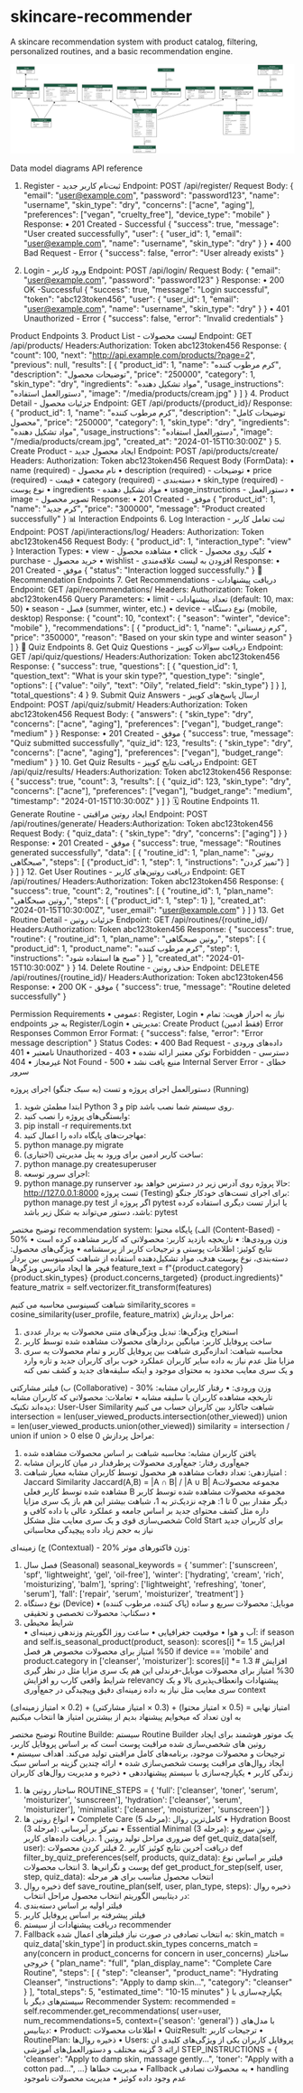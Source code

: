 # skincare-recommender
A skincare recommendation system with product catalog, filtering, personalized routines, and a basic recommendation engine.













![دیاگرام مدل های پروژه](test.png)



























Data model diagrams
API reference
1. Register - ثبت‌نام کاربر جدید
Endpoint: POST /api/register/
Request Body:
{
  "email": "user@example.com",
  "password": "password123",
  "name": "username",
  "skin_type": "dry",
  "concerns": ["acne", "aging"],
  "preferences": ["vegan", "cruelty_free"],
  "device_type": "mobile"
}
Response:
•	201 Created - Successful
{
  "success": true,
  "message": "User created successfully",
  "user": {
    "user_id": 1,
    "email": "user@example.com",
    "name": "username",
    "skin_type": "dry"
  }
}
•	400 Bad Request - Error
{
  "success": false,
  "error": "User already exists"
}

2. Login - ورود کاربر
Endpoint: POST /api/login/
Request Body:
{
  "email": "user@example.com",
  "password": "password123"
}
Response:
•	200 OK -Successful 
{
  "success": true,
  "message": "Login successful",
  "token": "abc123token456",
  "user": {
    "user_id": 1,
    "email": "user@example.com",
    "name": "username",
    "skin_type": "dry"
  }
}
•	401 Unauthorized - Error
{
  "success": false,
  "error": "Invalid credentials"
}


Product Endpoints
3. Product List - لیست محصولات
Endpoint: GET /api/products/
Headers:Authorization: Token abc123token456
Response:
{
  "count": 100,
  "next": "http://api.example.com/products/?page=2",
  "previous": null,
  "results": [
    {
      "product_id": 1,
      "name": "کرم مرطوب کننده",
      "description": "توضیحات محصول",
      "price": "250000",
      "category": 1,
      "skin_type": "dry",
      "ingredients": "مواد تشکیل دهنده",
      "usage_instructions": "دستورالعمل استفاده",
      "image": "/media/products/cream.jpg"
    }
  ]
}
4. Product Detail - جزئیات محصول
Endpoint: GET /api/products/{product_id}/
Response:
{
  "product_id": 1,
  "name": "کرم مرطوب کننده",
  "description": "توضیحات کامل محصول",
  "price": "250000",
  "category": 1,
  "skin_type": "dry",
  "ingredients": "مواد تشکیل دهنده",
  "usage_instructions": "دستورالعمل استفاده",
  "image": "/media/products/cream.jpg",
  "created_at": "2024-01-15T10:30:00Z"
}
5. Create Product - ایجاد محصول جدید
Endpoint: POST /api/products/create/
Headers:  Authorization: Token abc123token456
Request Body (FormData):
•	name (required) - نام محصول
•	description (required) - توضیحات
•	price (required) - قیمت
•	category (required) - دسته‌بندی
•	skin_type (required) - نوع پوست
•	ingredients - مواد تشکیل دهنده
•	usage_instructions - دستورالعمل
•	image - تصویر محصول
Response:
•	201 Created - موفق
{
  "product_id": 1,
  "name": "کرم جدید",
  "price": "300000",
  "message": "Product created successfully"
}
📊 Interaction Endpoints
6. Log Interaction - ثبت تعامل کاربر
Endpoint: POST /api/interactions/log/
Headers: Authorization: Token abc123token456
Request Body:
{
  "product_id": 1,
  "interaction_type": "view"
}
Interaction Types:
•	view - مشاهده محصول
•	click - کلیک روی محصول
•	purchase - خرید محصول
•	wishlist - افزودن به لیست علاقه‌مندی
Response:
•	201 Created - موفق
{
  "status": "Interaction logged successfully."
}
🎯 Recommendation Endpoints
7. Get Recommendations - دریافت پیشنهادات
Endpoint: GET /api/recommendations/
Headers: Authorization: Token abc123token456
Query Parameters:
•	limit - تعداد پیشنهادات (default: 10, max: 50)
•	season - فصل (summer, winter, etc.)
•	device - نوع دستگاه (mobile, desktop)
Response:
{
  "count": 10,
  "context": {
    "season": "winter",
    "device": "mobile"
  },
  "recommendations": [
    {
      "product_id": 1,
      "name": "کرم زمستانی",
      "price": "350000",
      "reason": "Based on your skin type and winter season"
    }
  ]
}
📝 Quiz Endpoints
8. Get Quiz Questions - دریافت سوالات کوییز
Endpoint: GET /api/quiz/questions/
Headers:Authorization: Token abc123token456
Response:
{
  "success": true,
  "questions": [
    {
      "question_id": 1,
      "question_text": "What is your skin type?",
      "question_type": "single",
      "options": [
        {"value": "oily", "text": "Oily", "related_field": "skin_type"}
      ]
    }
  ],
  "total_questions": 4
}
9. Submit Quiz Answers - ارسال پاسخ‌های کوییز
Endpoint: POST /api/quiz/submit/
Headers:Authorization: Token abc123token456
Request Body:
{
  "answers": {
    "skin_type": "dry",
    "concerns": ["acne", "aging"],
    "preferences": ["vegan"],
    "budget_range": "medium"
  }
}
Response:
•	201 Created - موفق
{
  "success": true,
  "message": "Quiz submitted successfully",
  "quiz_id": 123,
  "results": {
    "skin_type": "dry",
    "concerns": ["acne", "aging"],
    "preferences": ["vegan"],
    "budget_range": "medium"
  }
}
10. Get Quiz Results - دریافت نتایج کوییز
Endpoint: GET /api/quiz/results/
Headers:Authorization: Token abc123token456
Response:
{
  "success": true,
  "count": 3,
  "results": [
    {
      "quiz_id": 123,
      "skin_type": "dry",
      "concerns": ["acne"],
      "preferences": ["vegan"],
      "budget_range": "medium",
      "timestamp": "2024-01-15T10:30:00Z"
    }
  ]
}
🗓️ Routine Endpoints
11. Generate Routine - ایجاد روتین مراقبتی
Endpoint: POST /api/routines/generate/
Headers:Authorization: Token abc123token456
Request Body:
{
  "quiz_data": {
    "skin_type": "dry",
    "concerns": ["aging"]
  }
}
Response:
•	201 Created - موفق
{
  "success": true,
  "message": "Routines generated successfully",
  "data": [
    {
      "routine_id": 1,
      "plan_name": "روتین صبحگاهی",
      "steps": [
        {"product_id": 1, "step": 1, "instructions": "تمیز کردن"}
      ]
    }
  ]
}
12. Get User Routines - دریافت روتین‌های کاربر
Endpoint: GET /api/routines/
Headers:Authorization: Token abc123token456
Response:
{
  "success": true,
  "count": 2,
  "routines": [
    {
      "routine_id": 1,
      "plan_name": "روتین صبحگاهی",
      "steps": [
        {"product_id": 1, "step": 1}
      ],
      "created_at": "2024-01-15T10:30:00Z",
      "user_email": "user@example.com"
    }
  ]
}
13. Get Routine Detail - جزئیات روتین
Endpoint: GET /api/routines/{routine_id}/
Headers:Authorization: Token abc123token456
Response:
{
  "success": true,
  "routine": {
    "routine_id": 1,
    "plan_name": "روتین صبحگاهی",
    "steps": [
      {
        "product_id": 1,
        "product_name": "کرم مرطوب کننده",
        "step": 1,
        "instructions": "صبح ها استفاده شود"
      }
    ],
    "created_at": "2024-01-15T10:30:00Z"
  }
}
14. Delete Routine - حذف روتین
Endpoint: DELETE /api/routines/{routine_id}/
Headers:Authorization: Token abc123token456
Response:
•	200 OK - موفق
{
  "success": true,
  "message": "Routine deleted successfully"
}

Permission Requirements
•	عمومی: Register, Login
•	نیاز به احراز هویت: تمام endpoints به جز Register/Login
•	مدیریتی: Create Product (فقط ادمین)
Error Responses
Common Error Format:
{
  "success": false,
  "error": "Error message description"
}
Status Codes:
•	400 Bad Request - داده‌های ورودی نامعتبر
•	401 Unauthorized - توکن معتبر ارائه نشده
•	403 Forbidden - دسترسی غیرمجاز
•	404 Not Found - منبع یافت نشد
•	500 Internal Server Error - خطای سرور






















دستورالعمل اجرای پروژه و تست (به سبک جنگو)
اجرای پروژه (Running)
1.	ابتدا مطمئن شوید Python 3 و pip روی سیستم شما نصب باشد.
2.	وابستگی‌های پروژه را نصب کنید:
3.	pip install -r requirements.txt
4.	مهاجرت‌های پایگاه داده را اعمال کنید:
5.	python manage.py migrate
6.	(اختیاری) ساخت کاربر ادمین برای ورود به پنل مدیریتی:
7.	python manage.py createsuperuser
8.	اجرای سرور توسعه:
9.	python manage.py runserver
حالا پروژه روی آدرس زیر در دسترس خواهد بود:
http://127.0.0.1:8000
تست پروژه (Testing)
برای اجرای تست‌های خودکار جنگو:
python manage.py test
اگر پروژه از  pytest یا ابزار تست دیگری استفاده کرده باشد، دستور می‌تواند به شکل زیر باشد:
pytest














توضیح مختصر recommendation system:
الف) پایگاه محتوا (Content-Based) - 50% وزن
ورودی‌ها:
•	تاریخچه بازدید کاربر: محصولاتی که کاربر مشاهده کرده است
•	نتایج کوئیز: اطلاعات پوستی و ترجیحات کاربر از پرسشنامه
•	ویژگی‌های محصول: دسته‌بندی، نوع پوست هدف، مواد تشکیل‌دهنده
استفاده از شباهت کسینوسی بین بردار فیچر ها
ایجاد ماتریس ویژگی‌ها
feature_text = f"{product.category} {product.skin_types} {product.concerns_targeted} {product.ingredients}"
feature_matrix = self.vectorizer.fit_transform(features)

شباهت کسینوسی محاسبه می کنیم
similarity_scores = cosine_similarity(user_profile, feature_matrix)
مراحل پردازش:
1.	استخراج ویژگی‌ها: تبدیل ویژگی‌های متنی محصولات به بردار عددی
2.	ساخت پروفایل کاربر: میانگین بردارهای محصولات مشاهده شده توسط کاربر
3.	محاسبه شباهت: اندازه‌گیری شباهت بین پروفایل کاربر و تمام محصولات
یه سری مزایا مثل عدم نیاز به داده سایر کاربران عملکرد خوب برای کاربران جدید و تازه وارد و یک سری معایب محدود به محتوای موجود و اینکه سلیقه‌های جدید و کشف نمی کنه

ب) فیلتر مشارکتی (Collaborative) - 30% وزن
ورودی:
•	رفتار کاربران مشابه: تاریخچه مشاهده کاربران با سلیقه مشابه
•	تعاملات: محصولاتی که کاربران مشابه دیده‌اند
تکنیک: User-User Similarity
شباهت جاکارد بین کاربران حساب می کنیم
intersection = len(user_viewed_products.intersection(other_viewed))
union = len(user_viewed_products.union(other_viewed))
similarity = intersection / union if union > 0 else 0
مراحل پردازش:
1.	یافتن کاربران مشابه: محاسبه شباهت بر اساس محصولات مشاهده شده
2.	جمع‌آوری رفتار: جمع‌آوری محصولات پرطرفدار در میان کاربران مشابه
3.	امتیازدهی: تعداد دفعات مشاهده هر محصول توسط کاربران مشابه
معیار شباهت : Jaccard Similarity
Jaccard(A,B) = |A ∩ B| / |A ∪ B|    Aمجموعه محصولات مشاهده شده توسط کاربر فعلی B مجموعه محصولات مشاهده شده توسط کاربر دیگر مقدار بین 0 تا 1: هرچه نزدیک‌تر به 1، شباهت بیشتر
این هم باز یک سری مزایا داره مثل کشف محتوای جدید بر اساس جامعه و عملکرد عالی با داده کافی و شخصی‌سازی قوی و یک سری معایب مثل مشکل Cold Start برای کاربران جدید نیاز به حجم زیاد داده پیچیدگی محاسباتی

 ج) زمینه‌ای (Contextual) - 20% وزن
فاکتورهای موثر:
1. فصل سال (Seasonal)
seasonal_keywords = {
    'summer': ['sunscreen', 'spf', 'lightweight', 'gel', 'oil-free'],
    'winter': ['hydrating', 'cream', 'rich', 'moisturizing', 'balm'],
    'spring': ['lightweight', 'refreshing', 'toner', 'serum'],
    'fall': ['repair', 'serum', 'moisturizer', 'treatment']
}
2. نوع دستگاه (Device)
•	موبایل: محصولات سریع و ساده (پاک کننده، مرطوب کننده)
•	دسکتاپ: محصولات تخصصی و تحقیقی
3. شرایط محیطی  
•	آب و هوا
•	موقعیت جغرافیایی
•	ساعت روز
الگوریتم وزندهی زمینه‌ای:
if season and self.is_seasonal_product(product, season):
  scores[i] *= 1.5  افزایش 50% امتیاز برای محصولات مخصوص هر فصل
if device == 'mobile' and product.category in ['cleanser', 'moisturizer']:
    scores[i] *= 1.3  # افزایش 30% امتیاز برای محصولات موبایل-فرندلی
این هم یک سری مزایا مثل در نظر گیری شرایط واقعی کارب رو افزایش relevancy پیشنهادات وانعطاف‌پذیری بالا و یک سری معایب مثل نیاز به داده زمینه‌ای دقیق وپیچیدگی در جمع‌آوری context

امتیاز نهایی = (0.5 × امتیاز محتوا) + (0.3 × امتیاز مشارکتی) + (0.2 × امتیاز زمینه‌ای) به اون تعداد که میخوایم پیشنهاد بدیم از بیشترین امتیاز ها انتخاب میکنیم

توضیح مختصر Routine Builde:
سیستم Routine Builder یک موتور هوشمند برای ایجاد روتین های شخصی‌سازی شده مراقبت پوست است که بر اساس پروفایل کاربر، ترجیحات و محصولات موجود، برنامه‌های کامل مراقبتی تولید می‌کند.
اهداف سیستم
•	ایجاد روال‌های مراقبت پوست شخصی‌سازی شده
•	ارائه چندین گزینه بر اساس سبک زندگی کاربر
•	یکپارچه‌سازی با سیستم پیشنهاد‌دهی
•	ذخیره و مدیریت روال‌های کاربران
1. ساختار روتین ها
ROUTINE_STEPS = {
    'full': ['cleanser', 'toner', 'serum', 'moisturizer', 'sunscreen'],
    'hydration': ['cleanser', 'serum', 'moisturizer'],
    'minimalist': ['cleanser', 'moisturizer', 'sunscreen']
}
2. انواع روتین ‌ها
•	Complete Care (5 مرحله): کامل‌ترین روال
•	Hydration Boost (3 مرحله): تمرکز بر آبرسانی
•	Essential Minimal (3 مرحله): روتین سریع و ضروری
مراحل تولید روتین
1 .دریافت داده‌های کاربر
def get_quiz_data(self, user):
 دریافت آخرین نتایج کوئیز کاربر
.2 فیلتر کردن محصولات
def filter_by_quiz_preferences(self, products, quiz_data):
  فیلتر بر اساس نوع پوست و نگرانی‌ها
.3 انتخاب محصولات
def get_product_for_step(self, user, step, quiz_data):
 انتخاب محصول مناسب برای هر مرحله
4. ذخیره روال
def save_routine_plan(self, user, plan_type, steps):
  ذخیره روال در دیتابیس
الگوریتم انتخاب محصول
مراحل انتخاب:
1.	فیلتر اولیه بر اساس دسته‌بندی
2.	فیلتر پیشرفته بر اساس پروفایل کاربر
3.	دریافت پیشنهادات از سیستم  recommender
4.	 Fallback به انتخاب تصادفی در صورت نیاز
فیلترهای اعمال شده:
skin_match = quiz_data['skin_type'] in product.skin_types
concerns_match = any(concern in product_concerns for concern in user_concerns)
 ساختار خروجی
{
  "plan_name": "full",
  "plan_display_name": "Complete Care Routine",
  "steps": [
    {
      "step": "cleanser",
      "product_name": "Hydrating Cleanser",
      "instructions": "Apply to damp skin...",
      "category": "cleanser"
    }
  ],
  "total_steps": 5,
  "estimated_time": "10-15 minutes"
}
یکپارچه‌سازی با سیستم‌های دیگر
با Recommender System:
recommended = self.recommender.get_recommendations(
    user=user,
    num_recommendations=5,
    context={'season': 'general'}
)
با مدل‌های دیتابیس:
•	Product: اطلاعات محصولات
•	QuizResult: ترجیحات کاربر
•	RoutinePlan: ذخیره روال‌ها
•	Users: پروفایل کاربران
یکی از ویژگی‌های کلیدی ان ارائه 3 گزینه مختلف و دستورالعمل‌های آموزشی
STEP_INSTRUCTIONS = {
    'cleanser': "Apply to damp skin, massage gently...",
    'toner': "Apply with a cotton pad...",
     ...}
مدیریت خطاها
•	Fallback به محصولات تصادفی
•	handling عدم وجود داده کوئیز
•	مدیریت محصولات ناموجود
